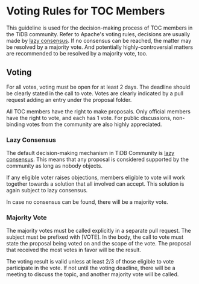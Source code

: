 # Voting Rules for TOC Members

This guideline is used for the decision-making process of TOC members in the TiDB community. Refer to Apache's voting rules, decisions are usually made by [lazy consensus](https://www.apache.org/foundation/glossary.html#LazyConsensus). If no consensus can be reached, the matter may be resolved by a majority vote. And potentially highly-controversial matters are recommended to be resolved by a majority vote, too.

## Voting

For all votes, voting must be open for at least 2 days. The deadline should be clearly stated in the call to vote. Votes are clearly indicated by a pull request adding an entry under the proposal folder.

All TOC members have the right to make proposals. Only official members have the right to vote, and each has 1 vote. For public discussions, non-binding votes from the community are also highly appreciated.

### Lazy Consensus

The default decision-making mechanism in TiDB Community is [lazy consensus](https://www.apache.org/foundation/glossary.html#LazyConsensus). This means that any proposal is considered supported by the community as long as nobody objects.

If any eligible voter raises objections, members eligible to vote will work together towards a solution that all involved can accept. This solution is again subject to lazy consensus.

In case no consensus can be found, there will be a majority vote.

### Majority Vote

The majority votes must be called explicitly in a separate pull request. The subject must be prefixed with [VOTE]. In the body, the call to vote must state the proposal being voted on and the scope of the vote. The proposal that received the most votes in favor will be the result.

The voting result is valid unless at least  2/3 of those eligible to vote participate in the vote. If not until the voting deadline, there will be a meeting to discuss the topic, and another majority vote will be called.
